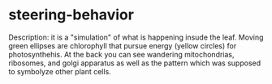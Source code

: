 # steering-behavior
Description: it is a "simulation" of what is happening insude the leaf. Moving green ellipses are chlorophyll that pursue energy (yellow circles) for photosynthehis. At the back you can see wandering mitochondrias, ribosomes, and golgi apparatus as well as the pattern which was supposed to symbolyze other plant cells.
